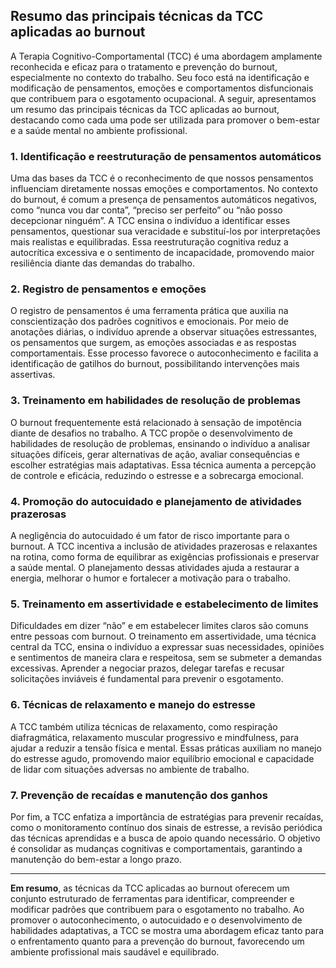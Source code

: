 
## Resumo das principais técnicas da TCC aplicadas ao burnout

A Terapia Cognitivo-Comportamental (TCC) é uma abordagem amplamente reconhecida e eficaz para o tratamento e prevenção do burnout, especialmente no contexto do trabalho. Seu foco está na identificação e modificação de pensamentos, emoções e comportamentos disfuncionais que contribuem para o esgotamento ocupacional. A seguir, apresentamos um resumo das principais técnicas da TCC aplicadas ao burnout, destacando como cada uma pode ser utilizada para promover o bem-estar e a saúde mental no ambiente profissional.

### 1. **Identificação e reestruturação de pensamentos automáticos**

Uma das bases da TCC é o reconhecimento de que nossos pensamentos influenciam diretamente nossas emoções e comportamentos. No contexto do burnout, é comum a presença de pensamentos automáticos negativos, como “nunca vou dar conta”, “preciso ser perfeito” ou “não posso decepcionar ninguém”. A TCC ensina o indivíduo a identificar esses pensamentos, questionar sua veracidade e substituí-los por interpretações mais realistas e equilibradas. Essa reestruturação cognitiva reduz a autocrítica excessiva e o sentimento de incapacidade, promovendo maior resiliência diante das demandas do trabalho.

### 2. **Registro de pensamentos e emoções**

O registro de pensamentos é uma ferramenta prática que auxilia na conscientização dos padrões cognitivos e emocionais. Por meio de anotações diárias, o indivíduo aprende a observar situações estressantes, os pensamentos que surgem, as emoções associadas e as respostas comportamentais. Esse processo favorece o autoconhecimento e facilita a identificação de gatilhos do burnout, possibilitando intervenções mais assertivas.

### 3. **Treinamento em habilidades de resolução de problemas**

O burnout frequentemente está relacionado à sensação de impotência diante de desafios no trabalho. A TCC propõe o desenvolvimento de habilidades de resolução de problemas, ensinando o indivíduo a analisar situações difíceis, gerar alternativas de ação, avaliar consequências e escolher estratégias mais adaptativas. Essa técnica aumenta a percepção de controle e eficácia, reduzindo o estresse e a sobrecarga emocional.

### 4. **Promoção do autocuidado e planejamento de atividades prazerosas**

A negligência do autocuidado é um fator de risco importante para o burnout. A TCC incentiva a inclusão de atividades prazerosas e relaxantes na rotina, como forma de equilibrar as exigências profissionais e preservar a saúde mental. O planejamento dessas atividades ajuda a restaurar a energia, melhorar o humor e fortalecer a motivação para o trabalho.

### 5. **Treinamento em assertividade e estabelecimento de limites**

Dificuldades em dizer “não” e em estabelecer limites claros são comuns entre pessoas com burnout. O treinamento em assertividade, uma técnica central da TCC, ensina o indivíduo a expressar suas necessidades, opiniões e sentimentos de maneira clara e respeitosa, sem se submeter a demandas excessivas. Aprender a negociar prazos, delegar tarefas e recusar solicitações inviáveis é fundamental para prevenir o esgotamento.

### 6. **Técnicas de relaxamento e manejo do estresse**

A TCC também utiliza técnicas de relaxamento, como respiração diafragmática, relaxamento muscular progressivo e mindfulness, para ajudar a reduzir a tensão física e mental. Essas práticas auxiliam no manejo do estresse agudo, promovendo maior equilíbrio emocional e capacidade de lidar com situações adversas no ambiente de trabalho.

### 7. **Prevenção de recaídas e manutenção dos ganhos**

Por fim, a TCC enfatiza a importância de estratégias para prevenir recaídas, como o monitoramento contínuo dos sinais de estresse, a revisão periódica das técnicas aprendidas e a busca de apoio quando necessário. O objetivo é consolidar as mudanças cognitivas e comportamentais, garantindo a manutenção do bem-estar a longo prazo.

---

**Em resumo**, as técnicas da TCC aplicadas ao burnout oferecem um conjunto estruturado de ferramentas para identificar, compreender e modificar padrões que contribuem para o esgotamento no trabalho. Ao promover o autoconhecimento, o autocuidado e o desenvolvimento de habilidades adaptativas, a TCC se mostra uma abordagem eficaz tanto para o enfrentamento quanto para a prevenção do burnout, favorecendo um ambiente profissional mais saudável e equilibrado.
```
